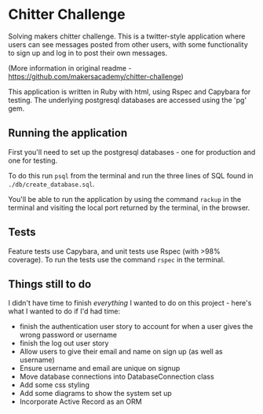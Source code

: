# Chitter Challenge
Solving makers chitter challenge. This is a twitter-style application where users can see messages posted from other users, with some functionality to sign up and log in to post their own messages.

(More information in original readme - https://github.com/makersacademy/chitter-challenge)

This application is written in Ruby with html, using Rspec and Capybara for testing. The underlying postgresql databases are accessed using the 'pg' gem.

## Running the application

First you'll need to set up the postgresql databases - one for production and one for testing.

To do this run `psql` from the terminal and run the three lines of SQL found in `./db/create_database.sql`.

You'll be able to run the application by using the command `rackup` in the terminal and visiting the local port returned by the terminal, in the browser.

## Tests
Feature tests use Capybara, and unit tests use Rspec (with >98% coverage). To run the tests use the command `rspec` in the terminal.

## Things still to do
I didn't have time to finish _everything_ I wanted to do on this project - here's what I wanted to do if I'd had time:

* finish the authentication user story to account for when a user gives the wrong password or username
* finish the log out user story
* Allow users to give their email and name on sign up (as well as username)
* Ensure username and email are unique on signup
* Move database connections into DatabaseConnection class
* Add some css styling
* Add some diagrams to show the system set up
* Incorporate Active Record as an ORM
